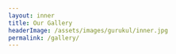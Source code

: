 ```yaml
---
layout: inner
title: Our Gallery
headerImage: /assets/images/gurukul/inner.jpg
permalink: /gallery/
---
```

